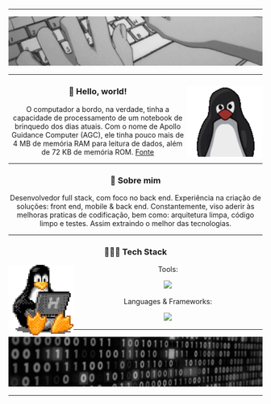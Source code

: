 <hr>
<div align="center">
  <img src="./assets/header.gif" />
</div>
<hr>
<div align="center">
  <img height="140" align="right" src="./assets/tux.gif" />
  <h3>🖖 Hello, world!</h3>
  <p>O computador a bordo, na verdade, tinha a capacidade de processamento de um notebook de brinquedo dos dias atuais. Com o nome de Apollo Guidance Computer (AGC), ele tinha pouco mais de 4 MB de memória RAM para leitura de dados, além de 72 KB de memória ROM. <a href="https://canalte.ch/cp2/p3d05">Fonte</a></p>
<hr>
<div align="center">
  <h3>🧐 Sobre mim</h3>
  <p>Desenvolvedor full stack, com foco no back end. Experiência na criação de soluções: front end, mobile & back end. Constantemente, viso aderir às melhoras praticas de codificação, bem como: arquitetura limpa, código limpo e testes. Assim extraindo o melhor das tecnologias.
  </p>
</div>
<hr>
<div align="center">
  <h3>👨🏽‍💻 Tech Stack</h3>
  <img height="140" align="left" src="./assets/tux-2.gif" />
    <div>
    <p>Tools:</p>
    <a href="https://skillicons.dev">
      <img height="40em" src="https://skillicons.dev/icons?i=linux,figma,vscode,git,github,md" />
    </a>
  </div>
  <div>
    <p>Languages & Frameworks:</p>
    <a href="https://skillicons.dev">
      <img height="40em" src="https://skillicons.dev/icons?i=js,ts,tailwind,react,next,nodejs,mongodb" />
    </a>
  </div>
</div>
<hr>
<div align="center">
  <img src="./assets/footer.gif" />
</div>
<hr>
